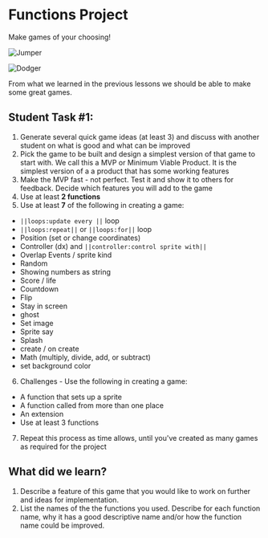 # Functions Project

Make games of your choosing!


![Jumper](/static/courses/csintro1/functions/jumper.gif)

![Dodger](/static/courses/csintro1/functions/dodger.gif)

From what we learned in the previous lessons we should be able to make some great games. 

## Student Task #1:

1. Generate several quick game ideas (at least 3) and discuss with another student on what is good and what can be improved
2. Pick the game to be built and design a simplest version of that game to start with. We call this a MVP or Minimum Viable Product.  It is the simplest version of a a product that has some working features
3. Make the MVP fast - not perfect.  Test it and show it to others for feedback.  Decide which features you will add to the game
4. Use at least **2 functions**
5. Use at least **7** of the following in creating a game:
  * ``||loops:update every ||`` loop
  * ``||loops:repeat||`` or ``||loops:for||`` loop 
  * Position (set or change coordinates)
  * Controller (dx) and ``||controller:control sprite with||``
  * Overlap Events / sprite kind
  * Random
  * Showing numbers as string
  * Score / life
  * Countdown
  * Flip
  * Stay in screen 
  * ghost
  * Set image
  * Sprite say
  * Splash
  * create / on create
  * Math (multiply, divide, add, or subtract)
  * set background color
6. Challenges - Use the following in creating a game:
  * A function that sets up a sprite
  * A function called from more than one place
  * An extension
  * Use at least 3 functions
7. Repeat this process as time allows, until you've created as many games as required for the project

## What did we learn? 

1. Describe a feature of this game that you would like to work on further and ideas for implementation.
2. List the names of the the functions you used. Describe for each function name, why it has a good descriptive name and/or how the function name could be improved.

